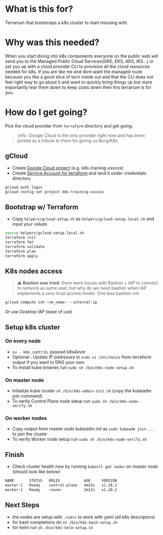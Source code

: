 # What is this for?
Terrarium that bootstraps a k8s cluster to start messing with


# Why was this needed?
When you start diving into k8s components everyone on the public web will send you to the Managed Public Cloud Services(GKE, EKS, AKS, IKS...) or set you up with a cloud provider CLI to provision all the cloud resources needed for k8s. If you are like me and dont want the managed route because you like a good slice of tech inside out and that the CLI does not feel right way to go about it and want to quickly bring things up but more importantly tear them down to keep costs down then this terrarium is for you.


# How do I get going?
Pick the cloud provider from `terraform` directory and get going.
> :info: Google Cloud is the only provider right now and has been picked as a tribute to them for giving us Borg/K8s


## gCloud
- Create [Google Cloud project](https://developers.google.com/workspace/guides/create-project) (e.g. k8s-training-xxxxxx)
- Create [Service Account for terraform](https://cloud.google.com/iam/docs/keys-create-delete) and land it under credentials directory
```bash
gcloud auth login
gcloud config set project k8s-training-xxxxxx
```


## Bootstrap w/ Terraform
- Copy `helpers/gcloud-setup.sh` as `helpers/gcloud-setup.local.sh` and input your values
```bash
source helpers/gcloud-setup.local.sh
terraform init
terraform fmt
terraform validate
terraform plan
terraform apply
```


## K8s nodes access
> :warning: **Bastion was tried**: there were issues with Bastion + IAP to connect to network as same user, but why do we need bastion when IAP implements a zero-trust access model. One less bastion-vm
```bash
gcloud compute ssh <vm_name> --internal-ip
```
*Or use Desktop IAP* (ease of use)


## Setup k8s cluster
### On every node
- `su - k8s_contrib`, passwd k8s4ever
- Optional : Update _IP addresses_ in `sudo vi /etc/hosts` from terraform output if you want to DNS your own
- To install kube binaries run `sudo sh /bin/k8s-node-setup.sh`

### On master node
- Initialize kube cluster `sh /bin/k8s-admin-init.sh` (copy the kubeadm join command)
- To verify Control Plane node setup run `sudo sh /bin/k8s-node-verify.sh`

### On worker nodes
- Copy output from master *sudo kubeadm init* as  `sudo kubeadm join ...` to join the cluster
- To verify Worker node setup run `sudo sh /bin/k8s-node-verify.sh`


## Finish
- Check cluster health now by running `kubectl get nodes` on *master node* (should look like below)
```bash
NAME       STATUS   ROLES           AGE     VERSION
master-1   Ready    control-plane   4m15s   v1.28.2
worker-1   Ready    <none>          2m12s   v1.28.2
```

## Next Steps
- the nodes are setup with `.vimrc` to work with yaml (all k8s descriptors)
- for bash completions do `sh /bin/k8s-bash-setup.sh`
- for *helm* run `sh /bin/k8s-helm-setup.sh`
